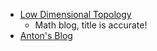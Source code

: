 - [Low Dimensional Topology](https://ldtopology.wordpress.com/)
  - Math blog, title is accurate!
- [Anton's Blog](https://ahilado.wordpress.com/)
